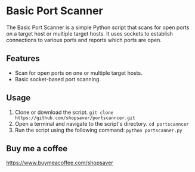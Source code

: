 # Basic Port Scanner

The Basic Port Scanner is a simple Python script that scans for open ports on a target host or multiple target hosts. It uses sockets to establish connections to various ports and reports which ports are open.

## Features

- Scan for open ports on one or multiple target hosts.
- Basic socket-based port scanning.

## Usage

1. Clone or download the script.
   `git clone https://github.com/shopsaver/portscanncer.git`
2. Open a terminal and navigate to the script's directory.
`cd portscanncer`
3. Run the script using the following command:
`python portscanner.py`


## Buy me a coffee

https://www.buymeacoffee.com/shopsaver
